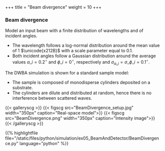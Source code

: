 +++
title = "Beam divergence"
weight = 10
+++

### Beam divergence

Model an input beam with a finite distribution of wavelengths and of incident angles.

* The wavelength follows a log-normal distribution around the mean value of $1$ $\unicode{x212B}$ with a scale parameter equal to $0.1$.
* Both incident angles follow a Gaussian distribution around the average values $\alpha\_i = 0.2 ^{\circ}$ and $\phi\_i = 0^{\circ}$, respectively and $\sigma_{\alpha\_i} = \sigma\_{\phi\_i} = 0.1^{\circ}$.

The DWBA simulation is shown for a standard sample model:

* The sample is composed of monodisperse cylinders deposited on a substrate.
* The cylinders are dilute and distributed at random,
  hence there is no interference between scattered waves.

{{< galleryscg >}}
{{< figscg src="BeamDivergence_setup.jpg" width="350px" caption="Real-space model">}}
{{< figscg src="BeamDivergence.png" width="350px" caption="Intensity image">}}
{{< /galleryscg >}}

{{% highlightfile file="/static/files/python/simulation/ex05_BeamAndDetector/BeamDivergence.py" language="python" %}}